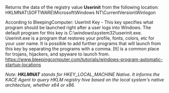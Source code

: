 Returns the data of the registry value <strong>Userinit</strong> from the following location:
HKLMNAT\SOFTWARE\Microsoft\Windows NT\CurrentVersion\Winlogon

According to BleepingComputer:
UserInit Key - This key specifies what program should be launched right after a user logs into Windows. The default program for this key is C:\windows\system32\userinit.exe. Userinit.exe is a program that restores your profile, fonts, colors, etc for your user name. It is possible to add further programs that will launch from this key by separating the programs with a comma. [It] is a common place for trojans, hijackers, and spyware to launch from.
https://www.bleepingcomputer.com/tutorials/windows-program-automatic-startup-locations

*Note: <strong>HKLMNAT</strong> stands for HKEY_LOCAL_MACHINE Native. It informs the KACE Agent to query HKLM registry hive based on the local system's native architecture, whether x64 or x86.*